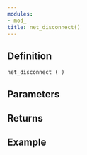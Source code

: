 ```yaml
---
modules:
- mod_
title: net_disconnect()
---
```


## Definition

    net_disconnect ( )

## Parameters

## Returns

## Example

```
```
